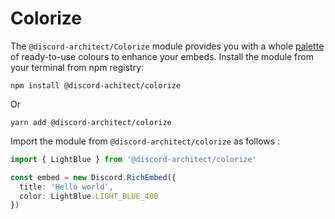 # Colorize
The `@discord-architect/Colorize` module provides you with a whole [palette](https://tailwindcss.com/docs/customizing-colors) of ready-to-use colours to enhance your embeds.
Install the module from your terminal from npm registry:
```
npm install @discord-achitect/colorize
```
Or
```
yarn add @discord-architect/colorize
```

Import the module from `@discord-architect/colorize` as follows :
```typescript
import { LightBlue } from '@discord-architect/colorize'

const embed = new Discord.RichEmbed({
  title: 'Hello world',
  color: LightBlue.LIGHT_BLUE_400
})
```